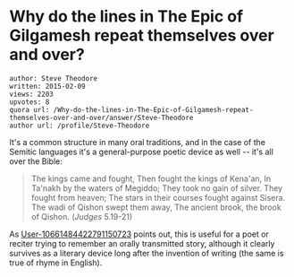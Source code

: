 # Why do the lines in The Epic of Gilgamesh repeat themselves over and over?

	author: Steve Theodore
	written: 2015-02-09
	views: 2203
	upvotes: 8
	quora url: /Why-do-the-lines-in-The-Epic-of-Gilgamesh-repeat-themselves-over-and-over/answer/Steve-Theodore
	author url: /profile/Steve-Theodore


It's a common structure in many oral traditions, and in the case of the Semitic languages it's a general-purpose poetic device as well -- it's all over the Bible:



> The kings came and fought,
Then fought the kings of Kena'an,
In Ta'nakh by the waters of Megiddo;
They took no gain of silver.
They fought from heaven;
The stars in their courses fought against Sisera.
The wadi of Qishon swept them away,
The ancient brook, the brook of Qishon. (_Judges_  5.19-21)


As [User-10661484422791150723](https://www.quora.com/profile/User-10661484422791150723) points out, this is useful for a poet or reciter trying to remember an orally transmitted story, although it clearly survives as a literary device long after the invention of writing (the same is true of rhyme in English).

